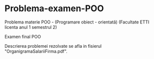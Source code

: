 # Problema-examen-POO
Problema materie POO - (Programare obiect - orientată) (Facultate ETTI licenta anul 1 semestrul 2)

Examen final POO

Descrierea problemei rezolvate se afla in fisierul "OrganigramaSalariiFirma.pdf".
